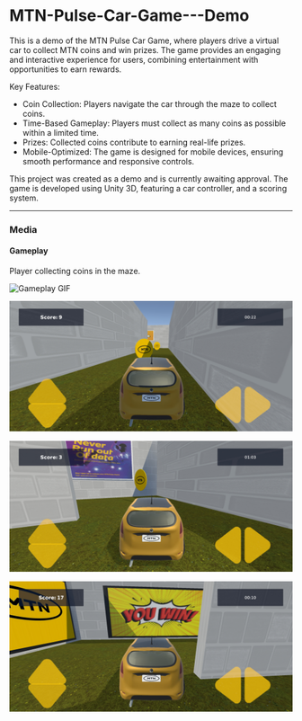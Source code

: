 # MTN-Pulse-Car-Game---Demo
 
This is a demo of the MTN Pulse Car Game, where players drive a virtual car to collect MTN coins and win prizes. The game provides an engaging and interactive experience for users, combining entertainment with opportunities to earn rewards.

Key Features:
- Coin Collection: Players navigate the car through the maze to collect coins.
- Time-Based Gameplay: Players must collect as many coins as possible within a limited time.
- Prizes: Collected coins contribute to earning real-life prizes.
- Mobile-Optimized: The game is designed for mobile devices, ensuring smooth performance and responsive controls.

This project was created as a demo and is currently awaiting approval. The game is developed using Unity 3D, featuring a car controller, and a scoring system.

---

### Media
#### Gameplay
Player collecting coins in the maze.

![Gameplay GIF](Media/gameplay.gif)

![Player collecting coins in the maze](Media/collecting-coins-1.jpg)

![Player collecting coins in the maze](Media/collecting-coins-2.jpg)

![Player collecting coins in the maze](Media/winning.jpg)
